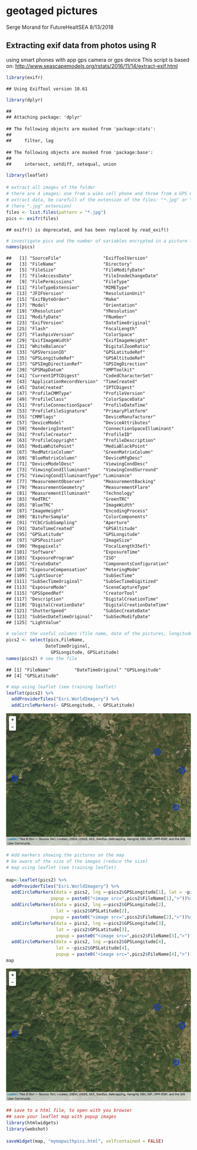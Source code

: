 geotaged pictures
================
Serge Morand for FutureHealtSEA
8/13/2018

Extracting exif data from photos using R
----------------------------------------

using smart phones with app gps camera or gps device This script is based on: <http://www.seascapemodels.org/rstats/2016/11/14/extract-exif.html>

``` r
library(exifr)
```

    ## Using ExifTool version 10.61

``` r
library(dplyr)
```

    ## 
    ## Attaching package: 'dplyr'

    ## The following objects are masked from 'package:stats':
    ## 
    ##     filter, lag

    ## The following objects are masked from 'package:base':
    ## 
    ##     intersect, setdiff, setequal, union

``` r
library(leaflet)

# extract all images of the folder
# there are 4 images: one from a wiko cell phone and three from a GPS Garmin 
# extract data, be carefull of the extension of the files: "*.jpg" or "*.jpeg", or "*.JPG"
# (here ".jpg" extension)
files <- list.files(pattern = "*.jpg")
pics <- exifr(files)
```

    ## exifr() is deprecated, and has been replaced by read_exif()

``` r
# investigate pics and the number of variables encrypted in a picture from a smart phone or GPS device
names(pics)
```

    ##   [1] "SourceFile"                "ExifToolVersion"          
    ##   [3] "FileName"                  "Directory"                
    ##   [5] "FileSize"                  "FileModifyDate"           
    ##   [7] "FileAccessDate"            "FileInodeChangeDate"      
    ##   [9] "FilePermissions"           "FileType"                 
    ##  [11] "FileTypeExtension"         "MIMEType"                 
    ##  [13] "JFIFVersion"               "ResolutionUnit"           
    ##  [15] "ExifByteOrder"             "Make"                     
    ##  [17] "Model"                     "Orientation"              
    ##  [19] "XResolution"               "YResolution"              
    ##  [21] "ModifyDate"                "FNumber"                  
    ##  [23] "ExifVersion"               "DateTimeOriginal"         
    ##  [25] "Flash"                     "FocalLength"              
    ##  [27] "FlashpixVersion"           "ColorSpace"               
    ##  [29] "ExifImageWidth"            "ExifImageHeight"          
    ##  [31] "WhiteBalance"              "DigitalZoomRatio"         
    ##  [33] "GPSVersionID"              "GPSLatitudeRef"           
    ##  [35] "GPSLongitudeRef"           "GPSAltitudeRef"           
    ##  [37] "GPSImgDirectionRef"        "GPSImgDirection"          
    ##  [39] "GPSMapDatum"               "XMPToolkit"               
    ##  [41] "CurrentIPTCDigest"         "CodedCharacterSet"        
    ##  [43] "ApplicationRecordVersion"  "TimeCreated"              
    ##  [45] "DateCreated"               "IPTCDigest"               
    ##  [47] "ProfileCMMType"            "ProfileVersion"           
    ##  [49] "ProfileClass"              "ColorSpaceData"           
    ##  [51] "ProfileConnectionSpace"    "ProfileDateTime"          
    ##  [53] "ProfileFileSignature"      "PrimaryPlatform"          
    ##  [55] "CMMFlags"                  "DeviceManufacturer"       
    ##  [57] "DeviceModel"               "DeviceAttributes"         
    ##  [59] "RenderingIntent"           "ConnectionSpaceIlluminant"
    ##  [61] "ProfileCreator"            "ProfileID"                
    ##  [63] "ProfileCopyright"          "ProfileDescription"       
    ##  [65] "MediaWhitePoint"           "MediaBlackPoint"          
    ##  [67] "RedMatrixColumn"           "GreenMatrixColumn"        
    ##  [69] "BlueMatrixColumn"          "DeviceMfgDesc"            
    ##  [71] "DeviceModelDesc"           "ViewingCondDesc"          
    ##  [73] "ViewingCondIlluminant"     "ViewingCondSurround"      
    ##  [75] "ViewingCondIlluminantType" "Luminance"                
    ##  [77] "MeasurementObserver"       "MeasurementBacking"       
    ##  [79] "MeasurementGeometry"       "MeasurementFlare"         
    ##  [81] "MeasurementIlluminant"     "Technology"               
    ##  [83] "RedTRC"                    "GreenTRC"                 
    ##  [85] "BlueTRC"                   "ImageWidth"               
    ##  [87] "ImageHeight"               "EncodingProcess"          
    ##  [89] "BitsPerSample"             "ColorComponents"          
    ##  [91] "YCbCrSubSampling"          "Aperture"                 
    ##  [93] "DateTimeCreated"           "GPSAltitude"              
    ##  [95] "GPSLatitude"               "GPSLongitude"             
    ##  [97] "GPSPosition"               "ImageSize"                
    ##  [99] "Megapixels"                "FocalLength35efl"         
    ## [101] "Software"                  "ExposureTime"             
    ## [103] "ExposureProgram"           "ISO"                      
    ## [105] "CreateDate"                "ComponentsConfiguration"  
    ## [107] "ExposureCompensation"      "MeteringMode"             
    ## [109] "LightSource"               "SubSecTime"               
    ## [111] "SubSecTimeOriginal"        "SubSecTimeDigitized"      
    ## [113] "ExposureMode"              "SceneCaptureType"         
    ## [115] "GPSSpeedRef"               "CreatorTool"              
    ## [117] "Description"               "DigitalCreationTime"      
    ## [119] "DigitalCreationDate"       "DigitalCreationDateTime"  
    ## [121] "ShutterSpeed"              "SubSecCreateDate"         
    ## [123] "SubSecDateTimeOriginal"    "SubSecModifyDate"         
    ## [125] "LightValue"

``` r
# select the useful columns (file name, date of the pictures, longitude, latitude)
pics2 <- select(pics,FileName,
               DateTimeOriginal,
                 GPSLongitude, GPSLatitude)
names(pics2) # see the file
```

    ## [1] "FileName"         "DateTimeOriginal" "GPSLongitude"    
    ## [4] "GPSLatitude"

``` r
# map using leaflet (see training leaflet)
leaflet(pics2) %>%
  addProviderTiles("Esri.WorldImagery") %>%
  addCircleMarkers(~ GPSLongitude, ~ GPSLatitude)
```

![](README_files/figure-markdown_github/unnamed-chunk-1-1.png)

``` r
# Add markers showing the pictures on the map
# be aware of the size of the images (reduce the size)
# map using leaflet (see training leaflet)

map<-leaflet(pics2) %>%
  addProviderTiles("Esri.WorldImagery") %>%
  addCircleMarkers(data = pics2, lng =~pics2$GPSLongitude[1], lat = ~pics2$GPSLatitude[1],
                 popup = paste0("<image src=",pics2$FileName[1],">"))%>%
  addCircleMarkers(data = pics2, lng =~pics2$GPSLongitude[2], 
                   lat = ~pics2$GPSLatitude[2],
                 popup = paste0("<image src=",pics2$FileName[2],">"))%>%
  addCircleMarkers(data = pics2, lng =~pics2$GPSLongitude[3], 
                   lat = ~pics2$GPSLatitude[3],
                   popup = paste0("<image src=",pics2$FileName[3],">"))%>%
  addCircleMarkers(data = pics2, lng =~pics2$GPSLongitude[4], 
                   lat = ~pics2$GPSLatitude[4],
                   popup = paste0("<image src=",pics2$FileName[4],">"))
map
```

![](README_files/figure-markdown_github/unnamed-chunk-1-2.png)

``` r
## save to a html file, to open with you browser
## save your leaflet map with popup images
library(htmlwidgets)
library(webshot)

saveWidget(map, "mymapwithpics.html", selfcontained = FALSE)
```
